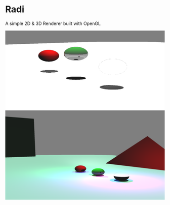 # Radi
A simple 2D & 3D Renderer built with OpenGL

![Scene3](images\Scene3.png)
![Scene4](images\Scene4.png)
